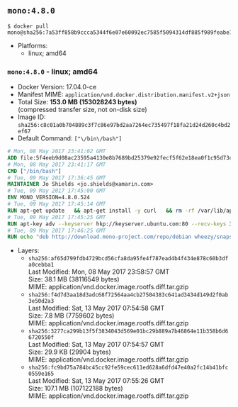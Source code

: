 ## `mono:4.8.0`

```console
$ docker pull mono@sha256:7a53ff858b9ccca5344f6e07e60092ec7585f5094314df885f989feabe7b3755
```

-	Platforms:
	-	linux; amd64

### `mono:4.8.0` - linux; amd64

-	Docker Version: 17.04.0-ce
-	Manifest MIME: `application/vnd.docker.distribution.manifest.v2+json`
-	Total Size: **153.0 MB (153028243 bytes)**  
	(compressed transfer size, not on-disk size)
-	Image ID: `sha256:c8c01a0b704889c3f7c86e97bd2aa7264ec735497f18fa21d24d260c4bd2ef67`
-	Default Command: `["\/bin\/bash"]`

```dockerfile
# Mon, 08 May 2017 23:41:02 GMT
ADD file:5f4eeb9d08ac23595a4130e8b7689bd25379e92fecf5f62e18ea0f1c95d73c33 in / 
# Mon, 08 May 2017 23:41:17 GMT
CMD ["/bin/bash"]
# Tue, 09 May 2017 17:36:45 GMT
MAINTAINER Jo Shields <jo.shields@xamarin.com>
# Tue, 09 May 2017 17:45:00 GMT
ENV MONO_VERSION=4.8.0.524
# Tue, 09 May 2017 17:45:14 GMT
RUN apt-get update   && apt-get install -y curl   && rm -rf /var/lib/apt/lists/*
# Tue, 09 May 2017 17:45:25 GMT
RUN apt-key adv --keyserver hkp://keyserver.ubuntu.com:80 --recv-keys 3FA7E0328081BFF6A14DA29AA6A19B38D3D831EF
# Tue, 09 May 2017 17:46:25 GMT
RUN echo "deb http://download.mono-project.com/repo/debian wheezy/snapshots/$MONO_VERSION main" > /etc/apt/sources.list.d/mono-xamarin.list   && apt-get update   && apt-get install -y binutils mono-devel ca-certificates-mono fsharp mono-vbnc nuget referenceassemblies-pcl   && rm -rf /var/lib/apt/lists/* /tmp/*
```

-	Layers:
	-	`sha256:af65d799fdb4729bcd56cfa8da95fe4f787ead4b4f434e878c60b3dfa0cebba1`  
		Last Modified: Mon, 08 May 2017 23:58:57 GMT  
		Size: 38.1 MB (38116549 bytes)  
		MIME: application/vnd.docker.image.rootfs.diff.tar.gzip
	-	`sha256:f4d7d3aa18d3adc68f72564aa4cb27504383c641ad3434d149d2f0ab3e50d2a3`  
		Last Modified: Sat, 13 May 2017 07:54:58 GMT  
		Size: 7.8 MB (7759602 bytes)  
		MIME: application/vnd.docker.image.rootfs.diff.tar.gzip
	-	`sha256:3277ca299b13f5f3834043d569e01bc29b889a7b46864e11b358b6d66720550f`  
		Last Modified: Sat, 13 May 2017 07:54:57 GMT  
		Size: 29.9 KB (29904 bytes)  
		MIME: application/vnd.docker.image.rootfs.diff.tar.gzip
	-	`sha256:fc9bd75a784bc45cc92fe59cec611ed628a6dfd47e40a2fc14b41bfc0559e165`  
		Last Modified: Sat, 13 May 2017 07:55:26 GMT  
		Size: 107.1 MB (107122188 bytes)  
		MIME: application/vnd.docker.image.rootfs.diff.tar.gzip
